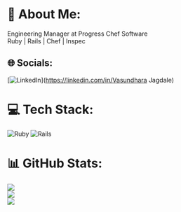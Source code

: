 # 💫 About Me:
Engineering Manager at Progress Chef Software<br>Ruby | Rails | Chef | Inspec


## 🌐 Socials:
[![LinkedIn](https://img.shields.io/badge/LinkedIn-%230077B5.svg?logo=linkedin&logoColor=white)](https://linkedin.com/in/Vasundhara Jagdale) 

# 💻 Tech Stack:
![Ruby](https://img.shields.io/badge/ruby-%23CC342D.svg?style=for-the-badge&logo=ruby&logoColor=white) ![Rails](https://img.shields.io/badge/rails-%23CC0000.svg?style=for-the-badge&logo=ruby-on-rails&logoColor=white)

# 📊 GitHub Stats:
![](https://github-readme-stats.vercel.app/api?username=Vasu1105&theme=dark&hide_border=false&include_all_commits=false&count_private=false)<br/>
![](https://github-readme-streak-stats.herokuapp.com/?user=Vasu1105&theme=dark&hide_border=false)<br/>
![](https://github-readme-stats.vercel.app/api/top-langs/?username=Vasu1105&theme=dark&hide_border=false&include_all_commits=false&count_private=false&layout=compact)
